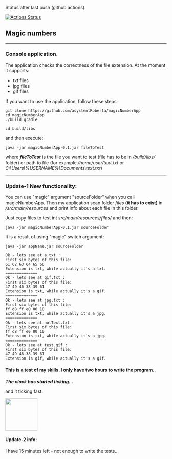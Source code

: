 Status after last push (github actions):

[![Actions Status](https://github.com/asystentRoberta/magicNaumberApp/workflows/gradleBuildTest/badge.svg)](https://github.com/asystentRoberta/magicNumberApp/actions)

## Magic numbers

----

### Console application. 

The application checks the correctness of the file extension. 
At the moment it supports:
* txt files
* jpg files 
* gif files 

If you want to use the application, follow these steps:

```batch
git clone https://github.com/asystentRoberta/magicNumberApp
cd magicNumberApp
./build gradle

cd build/libs
```
and then execute:
```batch
java -jar magicNumberApp-0.1.jar fileToTest
```
where  _**fileToTest**_  is the file you want to test (file has to be in _/build/libs/_  folder) or path to file (for
 example _/home/user/text.txt_  or _C:\Users\\%USERNAME%\Documents\text.txt_)
 
 
 ---
 
 ### Update-1 New functionality:
 You can use "magic" argument "sourceFolder" when you call magicNumberApp.
 Then my application scan folder _files_ **(it has to exist)** in _/src/main/resources_ and print info about each
  file in this folder.
  
  Just copy files to test int _src/main/resources/files/_ and then:
  
```batch
java -jar magicNumberApp-0.1.jar sourceFolder
```

It is a result of using "magic" switch argument:

```batch
java -jar appName.jar sourceFolder

Ok - lets see at a.txt :
First six bytes of this file:
61 62 63 64 65 66 
Extension is txt, while actually it's a txt.
==============
Ok - lets see at gif.txt :
First six bytes of this file:
47 49 46 38 39 61 
Extension is txt, while actually it's a gif.
==============
Ok - lets see at jpg.txt :
First six bytes of this file:
ff d8 ff e0 00 10 
Extension is txt, while actually it's a jpg.
==============
Ok - lets see at notText.txt :
First six bytes of this file:
ff d8 ff e0 00 10 
Extension is txt, while actually it's a jpg.
==============
Ok - lets see at test.gif :
First six bytes of this file:
47 49 46 38 39 61 
Extension is gif, while actually it's a gif.
```  
 
 
 #### This is a test of my skills. I only have two hours to write the program..
 
 **_The clock has started ticking..._**
 
 and it ticking fast.
 
  <img src="http://bohdziewicz.com.pl/images_share/tickingClock.gif" width="100" height="100" />

#### Update-2 info: 
I have 15 minutes left - not enough to write the tests...